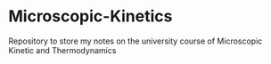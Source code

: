 # Microscopic-Kinetics
Repository to store my notes on the university course of Microscopic Kinetic and Thermodynamics
